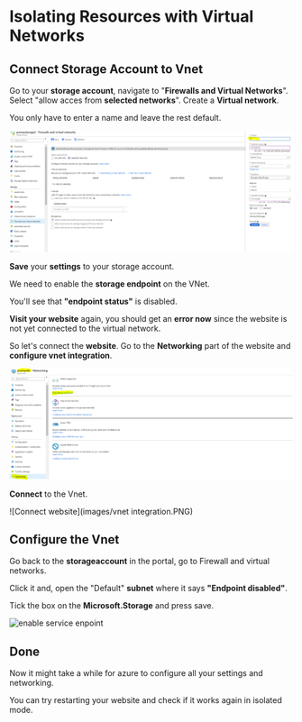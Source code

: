 # Isolating Resources with Virtual Networks



## Connect Storage Account to Vnet

Go to your **storage account**, navigate to "**Firewalls and Virtual Networks**". Select "allow acces from **selected networks**".  Create a **Virtual network**. 

You only have to enter a name and leave the rest default.

![Create vnet](images/create-vnet-png.PNG)

**Save** your **settings** to your storage account.

We need to enable the **storage endpoint** on the VNet.

You'll see that **"endpoint status"** is disabled.



**Visit your website** again, you should get an **error now** since the website is not yet connected to the virtual network.



So let's connect the **website**. Go to the **Networking** part of the website and **configure vnet integration**.

![Connect website](images/website-networking.PNG)



**Connect** to the Vnet.

![Connect website](images/vnet integration.PNG)

## Configure the Vnet

Go back to the **storageaccount** in the portal, go to Firewall and virtual networks.

Click it and, open the "Default" **subnet** where it says **"Endpoint disabled"**.

Tick the box on the **Microsoft.Storage** and press save.

![enable service enpoint](C:/Users/patricke/Documents/Visual%20Studio%202017/Projects/passwordless-lab2/images/enable-service-endpoint.PNG)



## Done

Now it might take a while for azure to configure all your settings and networking.

You can try restarting your website and check if it works again in isolated mode.